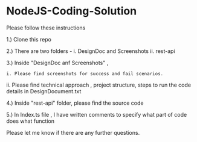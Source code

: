 # NodeJS-Coding-Solution
Please follow these instructions 

1.) Clone this  repo 

2.) There are two folders - 
        i. DesignDoc and Screenshots 
        ii. rest-api 

3.) Inside "DesignDoc anf Screenshots" , 
     
    i. Please find screenshots for success and fail scenarios. 
               
   ii. Please find  technical approach , project structure, steps to run the code details in DesignDocument.txt 

4.) Inside "rest-api" folder, please find the source code 

5.) In Index.ts file , I have written comments to specify what part of code does what function 

Please let me know if there are any further questions. 
